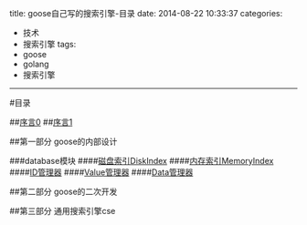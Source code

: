 title: goose自己写的搜索引擎-目录
date: 2014-08-22 10:33:37
categories: 
- 技术
- 搜索引擎
tags:
- goose
- golang
- 搜索引擎
---
#目录

##[序言0](/技术/搜索引擎/goose/preface0/)
##[序言1](/技术/搜索引擎/goose/preface1/)

<!-- more -->

##第一部分 goose的内部设计

###database模块
####[磁盘索引DiskIndex](/技术/搜索引擎/goose/database-diskindex/)
####[内存索引MemoryIndex](/技术/搜索引擎/goose/database-memoryindex/)
####[ID管理器](/技术/搜索引擎/goose/database-idmanager/)
####[Value管理器](/技术/搜索引擎/goose/database-valuemanager/)
####[Data管理器](/技术/搜索引擎/goose/database-datamanager/)

##第二部分 goose的二次开发

##第三部分 通用搜索引擎cse
